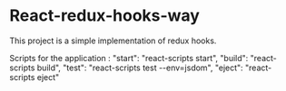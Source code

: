# React-redux-hooks-way

This project is a simple implementation of redux hooks.

Scripts for the application :
"start": "react-scripts start",
"build": "react-scripts build",
"test": "react-scripts test --env=jsdom",
"eject": "react-scripts eject"
